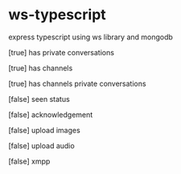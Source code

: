 # ws-typescript
express typescript using ws library and mongodb

[true] has private conversations

[true] has channels

[true] has channels private conversations

[false] seen status

[false] acknowledgement

[false] upload images

[false] upload audio

[false] xmpp
